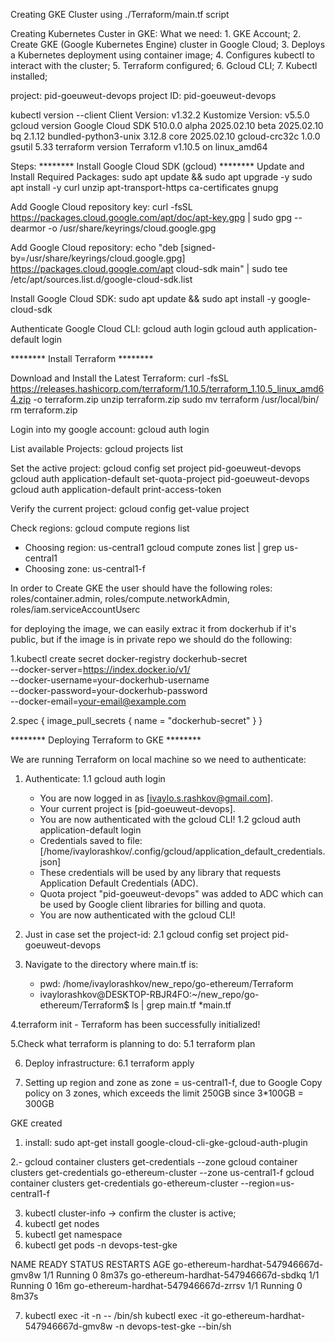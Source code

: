 

Creating GKE Cluster using ./Terraform/main.tf script

Creating Kubernetes Custer in GKE:
What we need:
    1. GKE Account;
    2. Create GKE (Google Kubernetes Engine) cluster in Google Cloud;
    3. Deploys a Kubernetes deployment using container image;
    4. Configures kubectl to interact with the cluster;
    5. Terraform configured;
    6. Gcloud CLI;
    7. Kubectl installed;

project: pid-goeuweut-devops
project ID: pid-goeuweut-devops

kubectl version --client
    Client Version: v1.32.2
    Kustomize Version: v5.5.0
gcloud version
    Google Cloud SDK 510.0.0
    alpha 2025.02.10
    beta 2025.02.10
    bq 2.1.12
    bundled-python3-unix 3.12.8
    core 2025.02.10
    gcloud-crc32c 1.0.0
    gsutil 5.33
terraform version
    Terraform v1.10.5
    on linux_amd64  

Steps:
******** Install Google Cloud SDK (gcloud) ******** 
Update and Install Required Packages:
sudo apt update && sudo apt upgrade -y
sudo apt install -y curl unzip apt-transport-https ca-certificates gnupg

Add Google Cloud repository key:
curl -fsSL https://packages.cloud.google.com/apt/doc/apt-key.gpg | sudo gpg --dearmor -o /usr/share/keyrings/cloud.google.gpg

Add Google Cloud repository:
echo "deb [signed-by=/usr/share/keyrings/cloud.google.gpg] https://packages.cloud.google.com/apt cloud-sdk main" | sudo tee /etc/apt/sources.list.d/google-cloud-sdk.list

Install Google Cloud SDK:
sudo apt update && sudo apt install -y google-cloud-sdk

Authenticate Google Cloud CLI:
gcloud auth login
gcloud auth application-default login

******** Install Terraform ********

Download and Install the Latest Terraform:
curl -fsSL https://releases.hashicorp.com/terraform/1.10.5/terraform_1.10.5_linux_amd64.zip -o terraform.zip
unzip terraform.zip
sudo mv terraform /usr/local/bin/
rm terraform.zip


Login into my google account:
gcloud auth login

List available Projects: 
gcloud projects list

Set the active project:
gcloud config set project pid-goeuweut-devops
gcloud auth application-default set-quota-project pid-goeuweut-devops
gcloud auth application-default print-access-token

Verify the current project:
gcloud config get-value project

Check regions:
gcloud compute regions list
- Choosing region: us-central1
gcloud compute zones list | grep us-central1
- Choosing zone: us-central1-f 

In order to Create GKE the user should have the following roles:
 roles/container.admin, roles/compute.networkAdmin, roles/iam.serviceAccountUserc

for deploying the image, we can easily extrac it from dockerhub if it's public,
but if the image is in private repo we should do the following:

1.kubectl create secret docker-registry dockerhub-secret \
  --docker-server=https://index.docker.io/v1/ \
  --docker-username=your-dockerhub-username \
  --docker-password=your-dockerhub-password \
  --docker-email=your-email@example.com

2.spec {
  image_pull_secrets {
    name = "dockerhub-secret"
  }
}


******** Deploying Terraform to GKE ********

We are running Terraform on local machine so we need to authenticate:
1. Authenticate:
 1.1 gcloud auth login
    - You are now logged in as [ivaylo.s.rashkov@gmail.com].
    - Your current project is [pid-goeuweut-devops].
    - You are now authenticated with the gcloud CLI!
 1.2 gcloud auth application-default login
    - Credentials saved to file: [/home/ivaylorashkov/.config/gcloud/application_default_credentials.json]
    - These credentials will be used by any library that requests Application Default Credentials (ADC).
    - Quota project "pid-goeuweut-devops" was added to ADC which can be used by Google client libraries for billing and quota.
    - You are now authenticated with the gcloud CLI!

2. Just in case set the project-id:
 2.1 gcloud config set project pid-goeuweut-devops

3. Navigate to the directory where main.tf is:
    - pwd: /home/ivaylorashkov/new_repo/go-ethereum/Terraform
    - ivaylorashkov@DESKTOP-RBJR4FO:~/new_repo/go-ethereum/Terraform$ ls | grep main.tf
    *main.tf

4.terraform init
    - Terraform has been successfully initialized!

5.Check what terraform is planning to do:
    5.1 terraform plan

6. Deploy infrastructure:
    6.1 terraform apply

7. Setting up region and zone as zone = us-central1-f, due to Google
Copy policy on 3 zones, which exceeds the limit 250GB since 3*100GB = 300GB

GKE created

1. install: sudo apt-get install google-cloud-cli-gke-gcloud-auth-plugin

2.- gcloud container clusters get-credentials <your-cluster-name> --zone <your-zone>
    gcloud container clusters get-credentials go-ethereum-cluster --zone us-central1-f
    gcloud container clusters get-credentials go-ethereum-cluster --region=us-central1-f

3. kubectl cluster-info -> confirm the cluster is active;
3. kubectl get nodes
4. kubectl get namespace
6. kubectl get pods -n devops-test-gke

NAME                                   READY   STATUS    RESTARTS   AGE
go-ethereum-hardhat-547946667d-gmv8w   1/1     Running   0          8m37s
go-ethereum-hardhat-547946667d-sbdkq   1/1     Running   0          16m
go-ethereum-hardhat-547946667d-zrrsv   1/1     Running   0          8m37s

7. kubectl exec -it <pod-name> -n <namespace> -- /bin/sh
kubectl exec -it go-ethereum-hardhat-547946667d-gmv8w -n devops-test-gke --bin/sh

